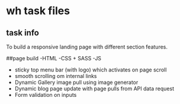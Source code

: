 # wh task files
## task info
To build a responsive landing page with different section features.

##page build
-HTML
-CSS + SASS
-JS

- sticky top menu bar (with logo) which activates on page scroll
- smooth scrolling om internal links
- Dynamic Gallery image pull using image generator
- Dynamic blog page update with page pulls from API data request
- Form validation on inputs
